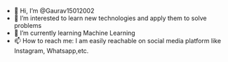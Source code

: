 - 👋 Hi, I’m @Gaurav15012002
- 👀 I’m interested to learn new technologies and apply them to solve problems
- 🌱 I’m currently learning Machine Learning
- 📫 How to reach me: I am easily reachable on social media platform like Instagram, Whatsapp,etc.

<!---
Gaurav15012002/Gaurav15012002 is a ✨ special ✨ repository because its `README.md` (this file) appears on your GitHub profile.
You can click the Preview link to take a look at your changes.
--->
